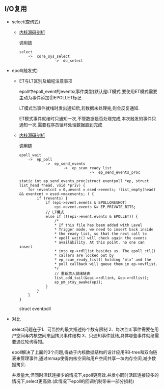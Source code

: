 
##   I/O复用
+   select(查询式)
    *   [内核源码剖析](https://github.com/96189/xteam/blob/master/%E5%BC%80%E6%BA%90/linux/3.10.0-957.el7/fs/select.c)

        调用链
        
        ```
        select
            ->  core_sys_select
                        ->  do_select
        ```

+   epoll(触发式)
    *   ET与LT区别及编程注意事项

        epoll中epoll_event的events(事件类型)默认是LT模式,要使用ET模式需要主动为事件添加(|)EPOLLET标记.
        
        LT模式当事件就绪时发出通知后,若数据未处理完,则会反复通知.
        
        ET模式事件就绪时只通知一次,不管数据是否处理完成,本次触发的事件只通知一次,需要程序员循环处理数据直到完成.
    *   [内核源码剖析](https://github.com/96189/xteam/blob/master/%E5%BC%80%E6%BA%90/linux/3.10.0-957.el7/fs/eventpoll.c)
        
        调用链
            
            epoll_wait
                ->  ep_poll 
                        ->  ep_send_events 
                                ->  ep_scan_ready_list 
                                            ->  ep_send_events_proc
        ```
        static int ep_send_events_proc(struct eventpoll *ep, struct list_head *head, void *priv) {
            for (eventcnt = 0,uevent = esed->events; !list_empty(head) && eventcnt < esed->maxevents; ) {
                if (revents) {
                    if (epi->event.events & EPOLLONESHOT)
                        epi->event.events &= EP_PRIVATE_BITS;
                    // LT模式
                    else if (!(epi->event.events & EPOLLET)) {
                        /*
                        * If this file has been added with Level
                        * Trigger mode, we need to insert back inside
                        * the ready list, so that the next call to
                        * epoll_wait() will check again the events
                        * availability. At this point, no one can insert
                        * into ep->rdllist besides us. The epoll_ctl()
                        * callers are locked out by
                        * ep_scan_ready_list() holding "mtx" and the
                        * poll callback will queue them in ep->ovflist.
                        */
                        // 重新放入就绪链表
                        list_add_tail(&epi->rdllink, &ep->rdllist);
                        ep_pm_stay_awake(epi);
                    }
                }
            }
        }
        ```

        struct eventpoll

+   对比

    select问题在于1、可监控的最大描述符个数有限制 2、每次监听事件需要在用户空间与内核空间来回拷贝事件结构 3、只通知事件就绪,具体哪些事件就绪需要通过轮询得知。

    epoll解决了上面的3个问题,得益于内核数据结构的设计应用RB-tree和双向链表来管理事件,通过mmap使得内核空间和用户空间共享一块内存空间,减少数据拷贝.

    并发量大,但同时活跃连接少的情况下,epoll更高效.并发小同时活跃连接较多的情况下,select更高效.(此情况下epoll的回调机制带来一部分损耗)
